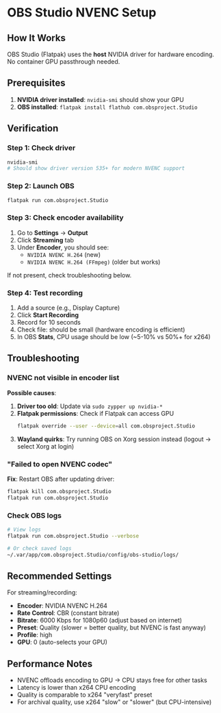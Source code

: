 # OBS Studio NVENC Setup

## How It Works

OBS Studio (Flatpak) uses the **host** NVIDIA driver for hardware encoding. No container GPU passthrough needed.

## Prerequisites

1. **NVIDIA driver installed**: `nvidia-smi` should show your GPU
2. **OBS installed**: `flatpak install flathub com.obsproject.Studio`

## Verification

### Step 1: Check driver
```bash
nvidia-smi
# Should show driver version 535+ for modern NVENC support
```

### Step 2: Launch OBS
```bash
flatpak run com.obsproject.Studio
```

### Step 3: Check encoder availability
1. Go to **Settings** → **Output**
2. Click **Streaming** tab
3. Under **Encoder**, you should see:
   - `NVIDIA NVENC H.264` (new)
   - `NVIDIA NVENC H.264 (FFmpeg)` (older but works)

If not present, check troubleshooting below.

### Step 4: Test recording
1. Add a source (e.g., Display Capture)
2. Click **Start Recording**
3. Record for 10 seconds
4. Check file: should be small (hardware encoding is efficient)
5. In OBS **Stats**, CPU usage should be low (~5-10% vs 50%+ for x264)

## Troubleshooting

### NVENC not visible in encoder list

**Possible causes**:
1. **Driver too old**: Update via `sudo zypper up nvidia-*`
2. **Flatpak permissions**: Check if Flatpak can access GPU
   ```bash
   flatpak override --user --device=all com.obsproject.Studio
   ```
3. **Wayland quirks**: Try running OBS on Xorg session instead (logout → select Xorg at login)

### "Failed to open NVENC codec"

**Fix**: Restart OBS after updating driver:
```bash
flatpak kill com.obsproject.Studio
flatpak run com.obsproject.Studio
```

### Check OBS logs

```bash
# View logs
flatpak run com.obsproject.Studio --verbose

# Or check saved logs
~/.var/app/com.obsproject.Studio/config/obs-studio/logs/
```

## Recommended Settings

For streaming/recording:
- **Encoder**: NVIDIA NVENC H.264
- **Rate Control**: CBR (constant bitrate)
- **Bitrate**: 6000 Kbps for 1080p60 (adjust based on internet)
- **Preset**: Quality (slower = better quality, but NVENC is fast anyway)
- **Profile**: high
- **GPU**: 0 (auto-selects your GPU)

## Performance Notes

- NVENC offloads encoding to GPU → CPU stays free for other tasks
- Latency is lower than x264 CPU encoding
- Quality is comparable to x264 "veryfast" preset
- For archival quality, use x264 "slow" or "slower" (but CPU-intensive)
